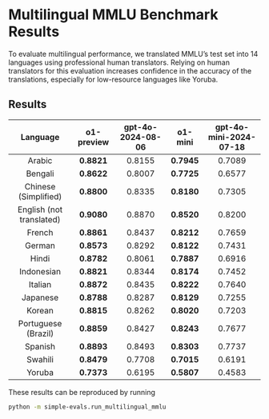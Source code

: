# Multilingual MMLU Benchmark Results

To evaluate multilingual performance, we translated MMLU’s test set into 14 languages using professional human translators. Relying on human translators for this evaluation increases confidence in the accuracy of the translations, especially for low-resource languages like Yoruba.

## Results

|         Language         | o1-preview | gpt-4o-2024-08-06 |  o1-mini   | gpt-4o-mini-2024-07-18 |
| :----------------------: | :--------: | :---------------: | :--------: | :--------------------: |
|          Arabic          | **0.8821** |      0.8155       | **0.7945** |         0.7089         |
|         Bengali          | **0.8622** |      0.8007       | **0.7725** |         0.6577         |
|   Chinese (Simplified)   | **0.8800** |      0.8335       | **0.8180** |         0.7305         |
| English (not translated) | **0.9080** |      0.8870       | **0.8520** |         0.8200         |
|          French          | **0.8861** |      0.8437       | **0.8212** |         0.7659         |
|          German          | **0.8573** |      0.8292       | **0.8122** |         0.7431         |
|          Hindi           | **0.8782** |      0.8061       | **0.7887** |         0.6916         |
|        Indonesian        | **0.8821** |      0.8344       | **0.8174** |         0.7452         |
|         Italian          | **0.8872** |      0.8435       | **0.8222** |         0.7640         |
|         Japanese         | **0.8788** |      0.8287       | **0.8129** |         0.7255         |
|          Korean          | **0.8815** |      0.8262       | **0.8020** |         0.7203         |
|   Portuguese (Brazil)    | **0.8859** |      0.8427       | **0.8243** |         0.7677         |
|         Spanish          | **0.8893** |      0.8493       | **0.8303** |         0.7737         |
|         Swahili          | **0.8479** |      0.7708       | **0.7015** |         0.6191         |
|          Yoruba          | **0.7373** |      0.6195       | **0.5807** |         0.4583         |

These results can be reproduced by running

```bash
python -m simple-evals.run_multilingual_mmlu
```
